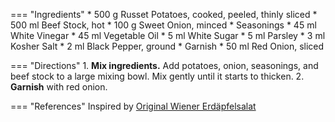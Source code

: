 === "Ingredients"
    * 500 g Russet Potatoes, cooked, peeled, thinly sliced
    * 500 ml Beef Stock, hot
    * 100 g Sweet Onion, minced
    * Seasonings
        * 45 ml White Vinegar
        * 45 ml Vegetable Oil
        * 5 ml White Sugar
        * 5 ml Parsley
        * 3 ml Kosher Salt
        * 2 ml Black Pepper, ground
    * Garnish
        * 50 ml Red Onion, sliced

=== "Directions"
    1. **Mix ingredients.** Add potatoes, onion, seasonings, and beef stock to a large mixing bowl. Mix gently until it starts to thicken.
    2. **Garnish** with red onion.

=== "References"
    Inspired by [Original Wiener Erdäpfelsalat](https://www.chefkoch.de/rezepte/158711069500551/Original-Wiener-Erdaepfelsalat.html)
